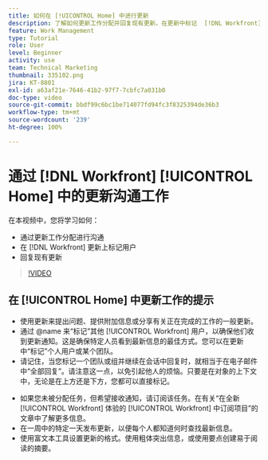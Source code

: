 ```yaml
---
title: 如何在 [!UICONTROL Home] 中进行更新
description: 了解如何更新工作分配并回复现有更新。在更新中标记  [!DNL Workfront]  用户，以便通知他们有关该通信的信息。
feature: Work Management
type: Tutorial
role: User
level: Beginner
activity: use
team: Technical Marketing
thumbnail: 335102.png
jira: KT-8801
exl-id: a63af21e-7646-41b2-97f7-7cbfc7a031b0
doc-type: video
source-git-commit: bbdf99c6bc1be714077fd94fc3f8325394de36b3
workflow-type: tm+mt
source-wordcount: '239'
ht-degree: 100%

---
```


# 通过 [!DNL Workfront] [!UICONTROL Home] 中的更新沟通工作

在本视频中，您将学习如何：

* 通过更新工作分配进行沟通
* 在 [!DNL Workfront] 更新上标记用户
* 回复现有更新

>[!VIDEO](https://video.tv.adobe.com/v/3445287/?quality=12&learn=on&enablevpops=1&captions=chi_hans)

## 在 [!UICONTROL Home] 中更新工作的提示

* 使用更新来提出问题、提供附加信息或分享有关正在完成的工作的一般更新。
* 通过 @name 来“标记”其他 [!UICONTROL Workfront] 用户，以确保他们收到更新通知。这是确保特定人员看到最新信息的最佳方式。您可以在更新中“标记”个人用户或某个团队。
* 请记住，当您标记一个团队或组并继续在会话中回复时，就相当于在电子邮件中“全部回复”。请注意这一点，以免引起他人的烦恼。只要是在对象的上下文中，无论是在上方还是下方，您都可以直接标记。

<!--
paragraph below needs a hyperlink to an article
-->

* 如果您未被分配任务，但希望接收通知，请订阅该任务。在有关“在全新 [!UICONTROL Workfront] 体验的 [!UICONTROL Workfront] 中订阅项目”的文章中了解更多信息。
* 在一周中的特定一天发布更新，以便每个人都知道何时查找最新信息。
* 使用富文本工具设置更新的格式。使用粗体突出信息，或使用要点创建易于阅读的摘要。

<!--
learn more URLs
-->
